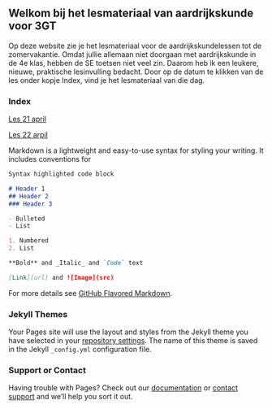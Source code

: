 ## Welkom bij het lesmateriaal van aardrijkskunde voor 3GT

Op deze website zie je het lesmateriaal voor de aardrijkskundelessen tot de zomervakantie. Omdat jullie allemaan niet doorgaan met aardrijkskunde in de 4e klas, hebben de SE toetsen niet veel zin. Daarom heb ik een leukere, nieuwe, praktische lesinvulling bedacht. Door op de datum te klikken van de les onder kopje Index, vind je het lesmateriaal van die dag.

### Index
[Les 21 april](https://frederidder.github.io/21_april/)

[Les 22 arpil](https://frederidder.github.io/22_april/)

Markdown is a lightweight and easy-to-use syntax for styling your writing. It includes conventions for

```markdown
Syntax highlighted code block

# Header 1
## Header 2
### Header 3

- Bulleted
- List

1. Numbered
2. List

**Bold** and _Italic_ and `Code` text

[Link](url) and ![Image](src)
```

For more details see [GitHub Flavored Markdown](https://guides.github.com/features/mastering-markdown/).

### Jekyll Themes

Your Pages site will use the layout and styles from the Jekyll theme you have selected in your [repository settings](https://github.com/Frederidder/frederidder.github.io/settings). The name of this theme is saved in the Jekyll `_config.yml` configuration file.

### Support or Contact

Having trouble with Pages? Check out our [documentation](https://help.github.com/categories/github-pages-basics/) or [contact support](https://github.com/contact) and we’ll help you sort it out.
